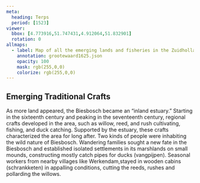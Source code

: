 ```yaml
---
meta:
  heading: Terps
  period: [1523]
viewer:
  bbox: [4.773916,51.747431,4.912064,51.832901]
  rotation: 0
allmaps:
  - label: Map of all the emerging lands and fisheries in the Zuidhollandschen Waard in 1625, 1747. 2.65 x 1.60 m. Scale unknown. J. Kleijn. Regionaal Archief Dordrecht. 
    annotation: grootewaard1625.json
    opacity: 100
    mask: rgb(255,0,0)
    colorize: rgb(255,0,0)
---
```


## Emerging Traditional Crafts

As more land appeared, the Biesbosch became an “inland estuary.” Starting in the sixteenth century and peaking in the seventeenth century, regional crafts developed in the area, such as willow, reed, and rush cultivating, fishing, and duck catching. Supported by the estuary, these crafts characterized the area for long after. Two kinds of people were inhabiting the wild nature of Biesbosch. Wandering families sought a new fate in the Biesbosch and established isolated settlements in its marshlands on small mounds, constructing mostly catch pipes for ducks (vangpijpen). Seasonal workers from nearby villages like Werkendam,stayed in wooden cabins (schrankketen) in appalling conditions, cutting the reeds, rushes and pollarding the willows.  

